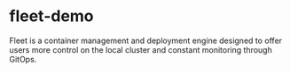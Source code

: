 # fleet-demo
Fleet is a container management and deployment engine designed to offer users more control on the local cluster and constant monitoring through GitOps.
